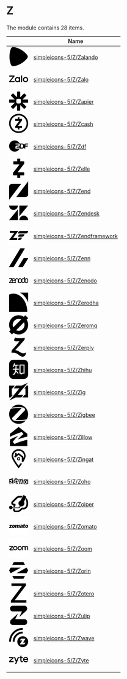 # Z

The module contains 28 items.



| |Name|
|:---:|---|
| ![illustration of simpleicons-5/Z/Zalando](../../simpleicons-5/Z/Zalando.png) | [simpleicons-5/Z/Zalando](../../simpleicons-5/Z/Zalando.md) |
| ![illustration of simpleicons-5/Z/Zalo](../../simpleicons-5/Z/Zalo.png) | [simpleicons-5/Z/Zalo](../../simpleicons-5/Z/Zalo.md) |
| ![illustration of simpleicons-5/Z/Zapier](../../simpleicons-5/Z/Zapier.png) | [simpleicons-5/Z/Zapier](../../simpleicons-5/Z/Zapier.md) |
| ![illustration of simpleicons-5/Z/Zcash](../../simpleicons-5/Z/Zcash.png) | [simpleicons-5/Z/Zcash](../../simpleicons-5/Z/Zcash.md) |
| ![illustration of simpleicons-5/Z/Zdf](../../simpleicons-5/Z/Zdf.png) | [simpleicons-5/Z/Zdf](../../simpleicons-5/Z/Zdf.md) |
| ![illustration of simpleicons-5/Z/Zelle](../../simpleicons-5/Z/Zelle.png) | [simpleicons-5/Z/Zelle](../../simpleicons-5/Z/Zelle.md) |
| ![illustration of simpleicons-5/Z/Zend](../../simpleicons-5/Z/Zend.png) | [simpleicons-5/Z/Zend](../../simpleicons-5/Z/Zend.md) |
| ![illustration of simpleicons-5/Z/Zendesk](../../simpleicons-5/Z/Zendesk.png) | [simpleicons-5/Z/Zendesk](../../simpleicons-5/Z/Zendesk.md) |
| ![illustration of simpleicons-5/Z/Zendframework](../../simpleicons-5/Z/Zendframework.png) | [simpleicons-5/Z/Zendframework](../../simpleicons-5/Z/Zendframework.md) |
| ![illustration of simpleicons-5/Z/Zenn](../../simpleicons-5/Z/Zenn.png) | [simpleicons-5/Z/Zenn](../../simpleicons-5/Z/Zenn.md) |
| ![illustration of simpleicons-5/Z/Zenodo](../../simpleicons-5/Z/Zenodo.png) | [simpleicons-5/Z/Zenodo](../../simpleicons-5/Z/Zenodo.md) |
| ![illustration of simpleicons-5/Z/Zerodha](../../simpleicons-5/Z/Zerodha.png) | [simpleicons-5/Z/Zerodha](../../simpleicons-5/Z/Zerodha.md) |
| ![illustration of simpleicons-5/Z/Zeromq](../../simpleicons-5/Z/Zeromq.png) | [simpleicons-5/Z/Zeromq](../../simpleicons-5/Z/Zeromq.md) |
| ![illustration of simpleicons-5/Z/Zerply](../../simpleicons-5/Z/Zerply.png) | [simpleicons-5/Z/Zerply](../../simpleicons-5/Z/Zerply.md) |
| ![illustration of simpleicons-5/Z/Zhihu](../../simpleicons-5/Z/Zhihu.png) | [simpleicons-5/Z/Zhihu](../../simpleicons-5/Z/Zhihu.md) |
| ![illustration of simpleicons-5/Z/Zig](../../simpleicons-5/Z/Zig.png) | [simpleicons-5/Z/Zig](../../simpleicons-5/Z/Zig.md) |
| ![illustration of simpleicons-5/Z/Zigbee](../../simpleicons-5/Z/Zigbee.png) | [simpleicons-5/Z/Zigbee](../../simpleicons-5/Z/Zigbee.md) |
| ![illustration of simpleicons-5/Z/Zillow](../../simpleicons-5/Z/Zillow.png) | [simpleicons-5/Z/Zillow](../../simpleicons-5/Z/Zillow.md) |
| ![illustration of simpleicons-5/Z/Zingat](../../simpleicons-5/Z/Zingat.png) | [simpleicons-5/Z/Zingat](../../simpleicons-5/Z/Zingat.md) |
| ![illustration of simpleicons-5/Z/Zoho](../../simpleicons-5/Z/Zoho.png) | [simpleicons-5/Z/Zoho](../../simpleicons-5/Z/Zoho.md) |
| ![illustration of simpleicons-5/Z/Zoiper](../../simpleicons-5/Z/Zoiper.png) | [simpleicons-5/Z/Zoiper](../../simpleicons-5/Z/Zoiper.md) |
| ![illustration of simpleicons-5/Z/Zomato](../../simpleicons-5/Z/Zomato.png) | [simpleicons-5/Z/Zomato](../../simpleicons-5/Z/Zomato.md) |
| ![illustration of simpleicons-5/Z/Zoom](../../simpleicons-5/Z/Zoom.png) | [simpleicons-5/Z/Zoom](../../simpleicons-5/Z/Zoom.md) |
| ![illustration of simpleicons-5/Z/Zorin](../../simpleicons-5/Z/Zorin.png) | [simpleicons-5/Z/Zorin](../../simpleicons-5/Z/Zorin.md) |
| ![illustration of simpleicons-5/Z/Zotero](../../simpleicons-5/Z/Zotero.png) | [simpleicons-5/Z/Zotero](../../simpleicons-5/Z/Zotero.md) |
| ![illustration of simpleicons-5/Z/Zulip](../../simpleicons-5/Z/Zulip.png) | [simpleicons-5/Z/Zulip](../../simpleicons-5/Z/Zulip.md) |
| ![illustration of simpleicons-5/Z/Zwave](../../simpleicons-5/Z/Zwave.png) | [simpleicons-5/Z/Zwave](../../simpleicons-5/Z/Zwave.md) |
| ![illustration of simpleicons-5/Z/Zyte](../../simpleicons-5/Z/Zyte.png) | [simpleicons-5/Z/Zyte](../../simpleicons-5/Z/Zyte.md) |



